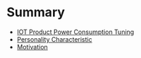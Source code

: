 # Summary

* [IOT Product Power Consumption Tuning](content/iotpwr.md)
* [Personality Characteristic](content/personality_characteristic.md)
* [Motivation](content/motivation.md)
<!---* [Curriculum Vitae](content/cv.md)-->
<!---* [Projects Representative](content/audio.md)-->
<!---* [Autobiography](README.md)-->
